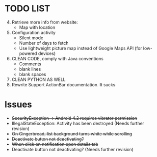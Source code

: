 TODO LIST
=========

4. Retrieve more info from website:
    - Map with location
5. Configuration activity
    - Silent mode
    - Number of days to fetch
    - Use lightweight picture map instead of Google Maps API (for low-powered
      devices)
6. CLEAN CODE, comply with Java conventions
    - Comments
    - blank lines
    - blank spaces
7. CLEAN PYTHON AS WELL
8. Rewrite Support ActionBar documentation. It sucks

Issues
======
- <del>SecurityException -> Android 4.2 requires vibrator permission</del>
- IllegalStateException: Activity has been destroyed (Needs further revision)
- <del>On Gingerbread, list background turns white while scrolling</del>
- <del>Deactivate button not deactivating?</del>
- <del>When click on notification open details tab</del>
- Deactivate button not deactivating? (Needs further revision)
